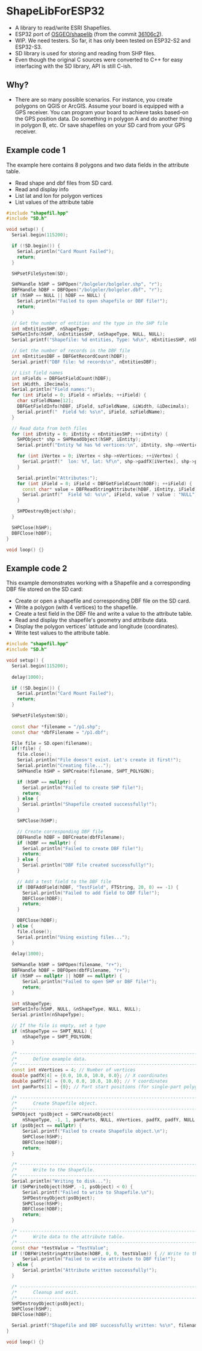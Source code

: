 # ShapeLibForESP32
- A library to read/write ESRI Shapefiles.
- ESP32 port of [OSGEO/shapelib](https://github.com/OSGeo/shapelib) (from the commit [36106c2](https://github.com/OSGeo/shapelib/commit/36106c2b80ab253f022d756f0ecdd2f952620d56)).
- WIP. We need testers. So far, it has only been tested on ESP32-S2 and ESP32-S3.
- SD library is used for storing and reading from SHP files.
- Even though the original C sources were converted to C++ for easy interfacing with the SD library, API is still C-ish.

## Why?
- There are so many possible scenarios. For instance, you create polygons on QGIS or ArcGIS. Assume your board is equipped with a GPS receiver. You can program your board to achieve tasks based-on the GPS position data. Do something in polygon A and do another thing in polygon B, etc. Or save shapefiles on your SD card from your GPS receiver. 


## Example code 1
The example here contains 8 polygons and two data fields in the attribute table.
- Read shape and dbf files from SD card.
- Read and display info
- List lat and lon for polygon vertices
- List values of the attribute table

```c++
#include "shapefil.hpp"
#include "SD.h"

void setup() {
  Serial.begin(115200);

  if (!SD.begin()) {
    Serial.println("Card Mount Failed");
    return;
  }

  SHPsetFileSystem(SD);

  SHPHandle hSHP = SHPOpen("/bolgeler/bolgeler.shp", "r");
  DBFHandle hDBF = DBFOpen("/bolgeler/bolgeler.dbf", "r");
  if (hSHP == NULL || hDBF == NULL) {
    Serial.println("Failed to open shapefile or DBF file!");
    return;
  }

  // Get the number of entities and the type in the SHP file
  int nEntitiesSHP, nShapeType;
  SHPGetInfo(hSHP, &nEntitiesSHP, &nShapeType, NULL, NULL);
  Serial.printf("Shapefile: %d entities, Type: %d\n", nEntitiesSHP, nShapeType);

  // Get the number of records in the DBF file
  int nEntitiesDBF = DBFGetRecordCount(hDBF);
  Serial.printf("DBF file: %d records\n", nEntitiesDBF);

  // List field names
  int nFields = DBFGetFieldCount(hDBF);
  int iWidth, iDecimals;
  Serial.println("Field names:");
  for (int iField = 0; iField < nFields; ++iField) {
    char szFieldName[12];
    DBFGetFieldInfo(hDBF, iField, szFieldName, &iWidth, &iDecimals);
    Serial.printf("  Field %d: %s\n", iField, szFieldName);
  }

  // Read data from both files
  for (int iEntity = 0; iEntity < nEntitiesSHP; ++iEntity) {
    SHPObject* shp = SHPReadObject(hSHP, iEntity);
    Serial.printf("Entity %d has %d vertices:\n", iEntity, shp->nVertices);

    for (int iVertex = 0; iVertex < shp->nVertices; ++iVertex) {
      Serial.printf("  lon: %f, lat: %f\n", shp->padfX[iVertex], shp->padfY[iVertex]);
    }

    Serial.println("Attributes:");
    for (int iField = 0; iField < DBFGetFieldCount(hDBF); ++iField) {
      const char* value = DBFReadStringAttribute(hDBF, iEntity, iField);
      Serial.printf("  Field %d: %s\n", iField, value ? value : "NULL");
    }

    SHPDestroyObject(shp);
  }

  SHPClose(hSHP);
  DBFClose(hDBF);
}

void loop() {}

```

## Example code 2
This example demonstrates working with a Shapefile and a corresponding DBF file stored on the SD card:

- Create or open a shapefile and corresponding DBF file on the SD card.
- Write a polygon (with 4 vertices) to the shapefile.
- Create a test field in the DBF file and write a value to the attribute table.
- Read and display the shapefile's geometry and attribute data.
- Display the polygon vertices' latitude and longitude (coordinates).
- Write test values to the attribute table.

```c++
#include "shapefil.hpp"
#include "SD.h"

void setup() {
  Serial.begin(115200);
  
  delay(1000);

  if (!SD.begin()) {
    Serial.println("Card Mount Failed");
    return;
  }

  SHPsetFileSystem(SD);
  
  const char *filename = "/p1.shp";
  const char *dbfFilename = "/p1.dbf";

  File file = SD.open(filename);
  if(!file) {
    file.close();
    Serial.println("File doesn't exist. Let's create it first!");
    Serial.println("Creating file...");
    SHPHandle hSHP = SHPCreate(filename, SHPT_POLYGON);

    if (hSHP == nullptr) {
      Serial.println("Failed to create SHP file!");
      return;
    } else {
      Serial.println("Shapefile created successfully!");
    }

    SHPClose(hSHP);

    // Create corresponding DBF file
    DBFHandle hDBF = DBFCreate(dbfFilename);
    if (hDBF == nullptr) {
      Serial.println("Failed to create DBF file!");
      return;
    } else {
      Serial.println("DBF file created successfully!");
    }

    // Add a test field to the DBF file
    if (DBFAddField(hDBF, "TestField", FTString, 20, 0) == -1) {
      Serial.println("Failed to add field to DBF file!");
      DBFClose(hDBF);
      return;
    }

    DBFClose(hDBF);
  } else {
    file.close();
    Serial.println("Using existing files...");
  }

  delay(1000);
  
  SHPHandle hSHP = SHPOpen(filename, "r+");
  DBFHandle hDBF = DBFOpen(dbfFilename, "r+");
  if (hSHP == nullptr || hDBF == nullptr) {
      Serial.println("Failed to open SHP or DBF file!");
      return;
  }

  int nShapeType;
  SHPGetInfo(hSHP, NULL, &nShapeType, NULL, NULL);
  Serial.println(nShapeType);

  // If the file is empty, set a type
  if (nShapeType == SHPT_NULL) {
      nShapeType = SHPT_POLYGON;
  }

  /* -------------------------------------------------------------------- */
  /*      Define example data.                                            */
  /* -------------------------------------------------------------------- */
  const int nVertices = 4; // Number of vertices
  double padfX[4] = {0.0, 10.0, 10.0, 0.0}; // X coordinates
  double padfY[4] = {0.0, 0.0, 10.0, 10.0}; // Y coordinates
  int panParts[1] = {0}; // Part start positions (for single-part polygon)

  /* -------------------------------------------------------------------- */
  /*      Create Shapefile object.                                        */
  /* -------------------------------------------------------------------- */
  SHPObject *psObject = SHPCreateObject(
      nShapeType, -1, 1, panParts, NULL, nVertices, padfX, padfY, NULL, NULL);
  if (psObject == nullptr) {
      Serial.printf("Failed to create Shapefile object.\n");
      SHPClose(hSHP);
      DBFClose(hDBF);
      return;
  }

  /* -------------------------------------------------------------------- */
  /*      Write to the Shapefile.                                         */
  /* -------------------------------------------------------------------- */
  Serial.println("Writing to disk...");
  if (SHPWriteObject(hSHP, -1, psObject) < 0) {
      Serial.printf("Failed to write to Shapefile.\n");
      SHPDestroyObject(psObject);
      SHPClose(hSHP);
      DBFClose(hDBF);
      return;
  }

  /* -------------------------------------------------------------------- */
  /*      Write data to the attribute table.                              */
  /* -------------------------------------------------------------------- */
  const char *testValue = "TestValue";
  if (!DBFWriteStringAttribute(hDBF, 0, 0, testValue)) { // Write to the 0th record
      Serial.println("Failed to write attribute to DBF file!");
  } else {
      Serial.println("Attribute written successfully!");
  }

  /* -------------------------------------------------------------------- */
  /*      Cleanup and exit.                                               */
  /* -------------------------------------------------------------------- */
  SHPDestroyObject(psObject);
  SHPClose(hSHP);
  DBFClose(hDBF);

  Serial.printf("Shapefile and DBF successfully written: %s\n", filename);
}

void loop() {}

```